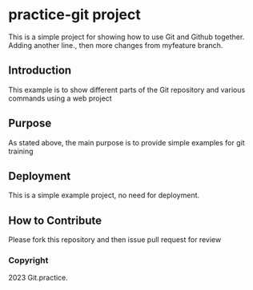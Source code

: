# practice-git project
This is a simple project for showing how to use Git and Github together. Adding another line., then more changes from myfeature branch.
## Introduction
This example is to show different parts of the Git repository and various commands using a web project
## Purpose
As stated above, the main purpose is to provide simple examples for git training
## Deployment
This is a simple example project, no need for deployment.
## How to Contribute
Please fork this repository and then issue pull request for review
### Copyright
2023 Git.practice.
